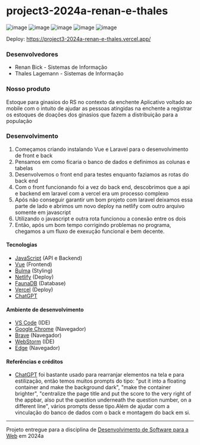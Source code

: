 # project3-2024a-renan-e-thales

![image](https://github.com/elc1090/project3-2024a-renan-e-thales/assets/76953726/9f2773cd-bf59-4464-826f-0f9413ec676b)
![image](https://github.com/elc1090/project3-2024a-renan-e-thales/assets/76953726/39402ff8-2861-4413-8a4a-cc5e34ec1e41)
![image](https://github.com/elc1090/project3-2024a-renan-e-thales/assets/76953726/f437738e-50bb-4921-bfa5-d4f0079acb76)
![image](https://github.com/elc1090/project3-2024a-renan-e-thales/assets/76953726/8b8e32dd-79a1-4730-a16b-4a56999f86ff)
![image](https://github.com/elc1090/project3-2024a-renan-e-thales/assets/76953726/65c55ed1-e8c9-494f-85e1-ed718558cb40)

Deploy: https://project3-2024a-renan-e-thales.vercel.app/

### Desenvolvedores

- Renan Bick - Sistemas de Informação
- Thales Lagemann - Sistemas de Informação

### Nosso produto

Estoque para ginasios do RS no contexto da enchente
Aplicativo voltado ao mobile com o intuito de ajudar as pessoas atingidas na enchente a registrar os estoques de doações dos ginasios que fazem a distribuição para a população

### Desenvolvimento

1) Começamos criando instalando Vue e Laravel para o desenvolvimento de front e back
2) Pensamos em como ficaria o banco de dados e definimos as colunas e tabelas
3) Desenvolvemos o front end para testes enquanto faziamos as rotas do back end
4) Com o front funcionando foi a vez do back end, descobrimos que a api e backend em laravel com a vercel era um processo complexo
5) Após não conseguir garantir um bom projeto com laravel deixamos essa parte de lado e abrimos um novo deploy na netlify com outro arquivo somente em javascript
6) Utilizando o javascript e outra rota funcionou a conexão entre os dois
7) Então, após um bom tempo corrigindo problemas no programa, chegamos a um fluxo de exexução funcional e bem decente.

#### Tecnologias


- [JavaScript](https://developer.mozilla.org/pt-BR/docs/Web/JavaScript) (API e Backend)
- [Vue](https://vuejs.org/) (Frontend)
- [Bulma](https://bulma.io/) (Styling)
- [Netlify](https://app.netlify.com/) (Deploy)
- [FaunaDB](https://dashboard.fauna.com/) (Database)
- [Vercel](https://vercel.com/) (Deploy)
- [ChatGPT](https://chat.openai.com/)

#### Ambiente de desenvolvimento

- [VS Code](https://code.visualstudio.com/) (IDE)
- [Google Chrome](https://www.google.com/intl/pt-BR/chrome/) (Navegador)
- [Brave](https://brave.com/pt-br/) (Navegador)
- [WebStorm](https://www.jetbrains.com/webstorm) (IDE)
- [Edge](https://www.microsoft.com/pt-br/edge/download?form=MA13FJ) (Navegador) 

#### Referências e créditos

- [ChatGPT](https://chat.openai.com/) foi bastante usado para rearranjar elementos na tela e para estilização, então temos muitos prompts do tipo: "put it into a floating container and make the background dark", "make the container brighter", "centralize the page title and put the score to the very right of the appbar, also put the question underneath the question number, on a different line", vários prompts desse tipo.Além de ajudar com a vinculação do banco de dados com o back e montagem do back em si.
---
Projeto entregue para a disciplina de [Desenvolvimento de Software para a Web](http://github.com/andreainfufsm/elc1090-2024a) em 2024a
